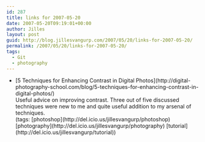 ```yaml
---
id: 287
title: links for 2007-05-20
date: 2007-05-20T09:19:01+00:00
author: Jilles
layout: post
guid: http://blog.jillesvangurp.com/2007/05/20/links-for-2007-05-20/
permalink: /2007/05/20/links-for-2007-05-20/
tags:
  - Git
  - photography
---
```

<ul class="delicious">
	<li>
		<div class="delicious-link">[5 Techniques for Enhancing Contrast in Digital Photos](http://digital-photography-school.com/blog/5-techniques-for-enhancing-contrast-in-digital-photos/)</div>
		<div class="delicious-extended">Useful advice on improving contrast. Three out of five discussed techniques were new to me and quite useful addition to my arsenal of techniques.</div>
		<div class="delicious-tags">(tags: [photoshop](http://del.icio.us/jillesvangurp/photoshop) [photography](http://del.icio.us/jillesvangurp/photography) [tutorial](http://del.icio.us/jillesvangurp/tutorial))</div>
	</li>
</ul>
